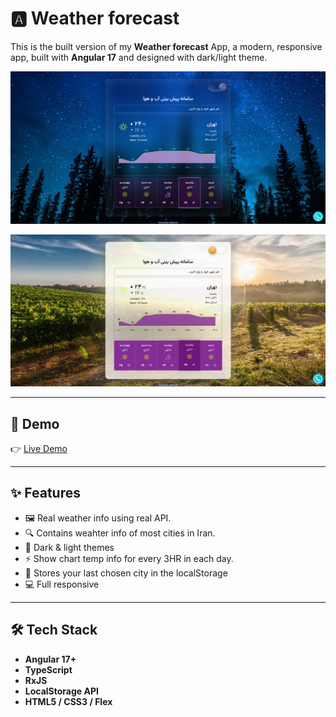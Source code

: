 # 🅰️ Weather forecast

This is the built version of my **Weather forecast** App, a modern, responsive app, built with **Angular 17** and designed with dark/light theme.


![Dark theme Screenshot](./demo/screenshots/WeatherForecast-dark.png)

![Light theme Screenshot](./demo/screenshots/WeatherForecast-light.png)

---

## 🚀 Demo

👉 [Live Demo](https://weatherforecast-ng.netlify.app)

---

## ✨ Features

- 🖼️ Real weather info using real API.   
- 🔍 Contains weahter info of most cities in Iran.  
- 🎨 Dark & light themes
- ⚡ Show chart temp info for every 3HR in each day. 
- 💾 Stores your last chosen city in the localStorage
- 💻 Full responsive

---

## 🛠️ Tech Stack

- **Angular 17+**
- **TypeScript**
- **RxJS**
- **LocalStorage API**
- **HTML5 / CSS3 / Flex**

